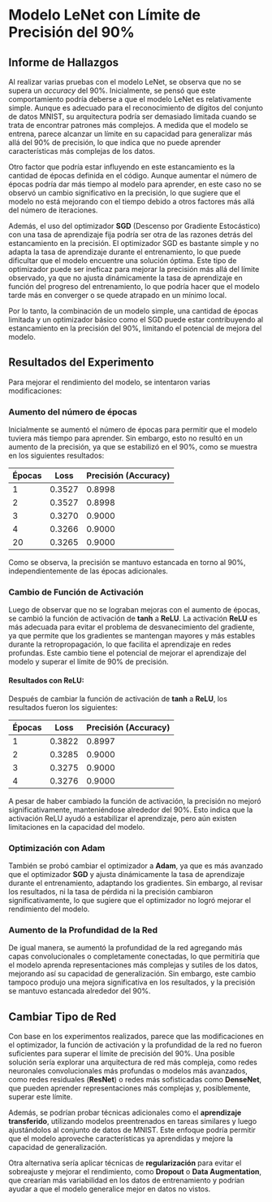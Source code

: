 # Modelo LeNet con Límite de Precisión del 90%

## Informe de Hallazgos

Al realizar varias pruebas con el modelo LeNet, se observa que no se supera un *accuracy* del 90%. Inicialmente, se pensó que este comportamiento podría deberse a que el modelo LeNet es relativamente simple. Aunque es adecuado para el reconocimiento de dígitos del conjunto de datos MNIST, su arquitectura podría ser demasiado limitada cuando se trata de encontrar patrones más complejos. A medida que el modelo se entrena, parece alcanzar un límite en su capacidad para generalizar más allá del 90% de precisión, lo que indica que no puede aprender características más complejas de los datos.

Otro factor que podría estar influyendo en este estancamiento es la cantidad de épocas definida en el código. Aunque aumentar el número de épocas podría dar más tiempo al modelo para aprender, en este caso no se observó un cambio significativo en la precisión, lo que sugiere que el modelo no está mejorando con el tiempo debido a otros factores más allá del número de iteraciones.

Además, el uso del optimizador **SGD** (Descenso por Gradiente Estocástico) con una tasa de aprendizaje fija podría ser otra de las razones detrás del estancamiento en la precisión. El optimizador SGD es bastante simple y no adapta la tasa de aprendizaje durante el entrenamiento, lo que puede dificultar que el modelo encuentre una solución óptima. Este tipo de optimizador puede ser ineficaz para mejorar la precisión más allá del límite observado, ya que no ajusta dinámicamente la tasa de aprendizaje en función del progreso del entrenamiento, lo que podría hacer que el modelo tarde más en converger o se quede atrapado en un mínimo local.

Por lo tanto, la combinación de un modelo simple, una cantidad de épocas limitada y un optimizador básico como el SGD puede estar contribuyendo al estancamiento en la precisión del 90%, limitando el potencial de mejora del modelo.

## Resultados del Experimento

Para mejorar el rendimiento del modelo, se intentaron varias modificaciones:

### Aumento del número de épocas

Inicialmente se aumentó el número de épocas para permitir que el modelo tuviera más tiempo para aprender. Sin embargo, esto no resultó en un aumento de la precisión, ya que se estabilizó en el 90%, como se muestra en los siguientes resultados:

| Épocas | Loss   | Precisión (Accuracy) |
|--------|--------|----------------------|
| 1      | 0.3527 | 0.8998               |
| 2      | 0.3527 | 0.8998               |
| 3      | 0.3270 | 0.9000               |
| 4      | 0.3266 | 0.9000               |
| 20     | 0.3265 | 0.9000               |

Como se observa, la precisión se mantuvo estancada en torno al 90%, independientemente de las épocas adicionales.

### Cambio de Función de Activación

Luego de observar que no se lograban mejoras con el aumento de épocas, se cambió la función de activación de **tanh** a **ReLU**. La activación **ReLU** es más adecuada para evitar el problema de desvanecimiento del gradiente, ya que permite que los gradientes se mantengan mayores y más estables durante la retropropagación, lo que facilita el aprendizaje en redes profundas. Este cambio tiene el potencial de mejorar el aprendizaje del modelo y superar el límite de 90% de precisión.

#### Resultados con ReLU:

Después de cambiar la función de activación de **tanh** a **ReLU**, los resultados fueron los siguientes:

| Épocas | Loss   | Precisión (Accuracy) |
|--------|--------|----------------------|
| 1      | 0.3822 | 0.8997               |
| 2      | 0.3285 | 0.9000               |
| 3      | 0.3275 | 0.9000               |
| 4      | 0.3276 | 0.9000               |

A pesar de haber cambiado la función de activación, la precisión no mejoró significativamente, manteniéndose alrededor del 90%. Esto indica que la activación ReLU ayudó a estabilizar el aprendizaje, pero aún existen limitaciones en la capacidad del modelo.

### Optimización con Adam

También se probó cambiar el optimizador a **Adam**, ya que es más avanzado que el optimizador **SGD** y ajusta dinámicamente la tasa de aprendizaje durante el entrenamiento, adaptando los gradientes. Sin embargo, al revisar los resultados, ni la tasa de pérdida ni la precisión cambiaron significativamente, lo que sugiere que el optimizador no logró mejorar el rendimiento del modelo.

### Aumento de la Profundidad de la Red

De igual manera, se aumentó la profundidad de la red agregando más capas convolucionales o completamente conectadas, lo que permitiría que el modelo aprenda representaciones más complejas y sutiles de los datos, mejorando así su capacidad de generalización. Sin embargo, este cambio tampoco produjo una mejora significativa en los resultados, y la precisión se mantuvo estancada alrededor del 90%.

## Cambiar Tipo de Red

Con base en los experimentos realizados, parece que las modificaciones en el optimizador, la función de activación y la profundidad de la red no fueron suficientes para superar el límite de precisión del 90%. Una posible solución sería explorar una arquitectura de red más compleja, como redes neuronales convolucionales más profundas o modelos más avanzados, como redes residuales (**ResNet**) o redes más sofisticadas como **DenseNet**, que pueden aprender representaciones más complejas y, posiblemente, superar este límite.

Además, se podrían probar técnicas adicionales como el **aprendizaje transferido**, utilizando modelos preentrenados en tareas similares y luego ajustándolos al conjunto de datos de MNIST. Este enfoque podría permitir que el modelo aproveche características ya aprendidas y mejore la capacidad de generalización.

Otra alternativa sería aplicar técnicas de **regularización** para evitar el sobreajuste y mejorar el rendimiento, como **Dropout** o **Data Augmentation**, que crearían más variabilidad en los datos de entrenamiento y podrían ayudar a que el modelo generalice mejor en datos no vistos.
